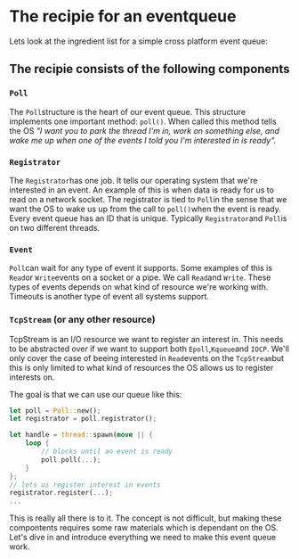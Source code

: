 # The recipie for an eventqueue

Lets look at the ingredient list for a simple cross platform event queue:

## The recipie consists of the following components

### `Poll`

The `Poll`structure is the heart of our event queue. This structure implements one important method: `poll()`. When called this method tells the OS _"I want you to park the thread I'm in, work on something else, and wake me up when one of the events I told you I'm interested in is ready"._

### `Registrator`

The `Registrator`has one job. It tells our operating system that we're interested in an event. An example of this is when data is ready for us to read on a network socket. The registrator is tied to `Poll`in the sense that we want the OS to wake us up from the call to `poll()`when the event is ready. Every event queue has an ID that is unique. Typically `Registrator`and `Poll`is on two different threads.

### `Event`

`Poll`can wait for any type of event it supports. Some examples of this is `Read`or `Write`events on a socket or a pipe. We call `Read`and `Write`. These types of events depends on what kind of resource we're working with. Timeouts is another type of event all systems support.

### `TcpStream` \(or any other resource\)

TcpStream is an I/O resource we want to register an interest in. This needs to be abstracted over if we want to support both `Epoll`,`Kqueue`and `IOCP`. We'll only cover the case of beeing interested in `Read`events on the `TcpStream`but this is only limited to what kind of resources the OS allows us to register interests on.

The goal is that we can use our queue like this:

```rust
let poll = Poll::new();
let registrator = poll.registrator();

let handle = thread::spawn(move || {
    loop {
        // blocks until an event is ready
        poll.poll(...);
    }
};
// lets us register interest in events
registrator.register(...);
...
```

This is really all there is to it. The concept is not difficult, but making these compontents requires some raw materials which is dependant on the OS. Let's dive in and introduce everything we need to make this event queue work.

